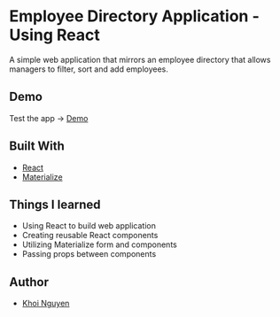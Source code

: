 # Employee Directory Application - Using React

A simple web application that mirrors an employee directory that allows managers to filter, sort and add employees.

## Demo

Test the app -> [Demo](https://react-dog-app-x.herokuapp.com/)

## Built With

* [React](https://reactjs.org/)
* [Materialize](https://materializecss.com/)

## Things I learned

* Using React to build web application
* Creating reusable React components
* Utilizing Materialize form and components
* Passing props between components

## Author

* [Khoi Nguyen](https://github.com/gh0stl0nely)

